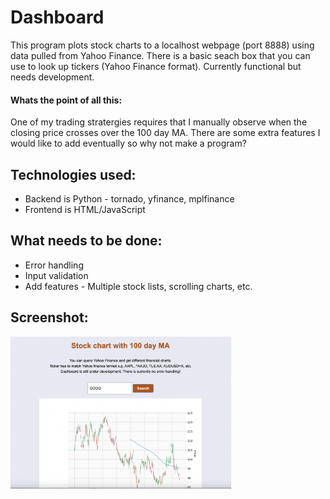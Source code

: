 # Dashboard

This program plots stock charts to a localhost webpage (port 8888) using data pulled from Yahoo Finance.
There is a basic seach box that you can use to look up tickers (Yahoo Finance format).
Currently functional but needs development.


#### Whats the point of all this:
One of my trading stratergies requires that I manually observe when the closing price crosses over the 100 day MA. There are some extra features I would like to add eventually so why not make a program?<br>

## Technologies used:
* Backend is Python - tornado, yfinance, mplfinance
* Frontend is HTML/JavaScript

## What needs to be done:
* Error handling
* Input validation
* Add features - Multiple stock lists, scrolling charts, etc.

## Screenshot:
<img src="Images/google-chart.png" width="70%">
